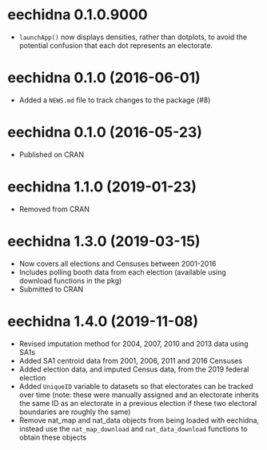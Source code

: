 # eechidna 0.1.0.9000

* `launchApp()` now displays densities, rather than dotplots, to avoid the potential confusion that each dot represents an electorate.

# eechidna 0.1.0 (2016-06-01)

* Added a `NEWS.md` file to track changes to the package (#8)

# eechidna 0.1.0 (2016-05-23)
  
* Published on CRAN

# eechidna 1.1.0 (2019-01-23)

* Removed from CRAN

# eechidna 1.3.0 (2019-03-15)

* Now covers all elections and Censuses between 2001-2016
* Includes polling booth data from each election (available using download functions in the pkg)
* Submitted to CRAN

# eechidna 1.4.0 (2019-11-08)

* Revised imputation method for 2004, 2007, 2010 and 2013 data using SA1s
* Added SA1 centroid data from 2001, 2006, 2011 and 2016 Censuses
* Added election data, and imputed Census data, from the 2019 federal election
* Added `UniqueID` variable to datasets so that electorates can be tracked over time (note: these were manually assigned and an electorate inherits the same ID as an electorate in a previous election if these two electoral boundaries are roughly the same)
* Remove nat_map and nat_data objects from being loaded with eechidna, instead use the `nat_map_download` and `nat_data_download` functions to obtain these objects